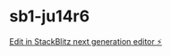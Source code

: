 # sb1-ju14r6

[Edit in StackBlitz next generation editor ⚡️](https://stackblitz.com/~/github.com/TheTyork/sb1-ju14r6)